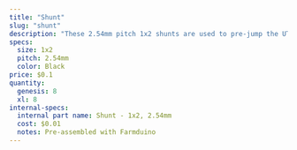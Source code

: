 ```yaml
---
title: "Shunt"
slug: "shunt"
description: "These 2.54mm pitch 1x2 shunts are used to pre-jump the UTM cable to the Arduino MCU on the Farmduino electronics board."
specs:
  size: 1x2
  pitch: 2.54mm
  color: Black
price: $0.1
quantity:
  genesis: 8
  xl: 8
internal-specs:
  internal part name: Shunt - 1x2, 2.54mm
  cost: $0.01
  notes: Pre-assembled with Farmduino
---
```

